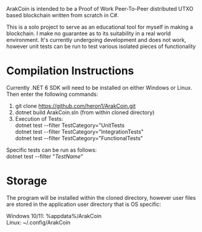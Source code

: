 ﻿ArakCoin is intended to be a Proof of Work Peer-To-Peer distributed UTXO 
based blockchain written from scratch in C#. 

This is a solo project to serve as an educational tool for
myself in making a blockchain. I make no guarantee as to its suitability in a real
world environment. It's currently undergoing development
and does not work, however unit tests can be run to 
test various isolated pieces of functionality

 # Compilation Instructions
Currently .NET 6 SDK will need to be installed on either
Windows or Linux. Then enter the following commands:  
1) git clone https://github.com/heron1/ArakCoin.git  
2) dotnet build ArakCoin.sln (from within cloned directory)  
3) Execution of Tests:  
   dotnet test --filter TestCategory="UnitTests  
   dotnet test --filter TestCategory="IntegrationTests"  
   dotnet test --filter TestCategory="FunctionalTests"
  
Specific tests can be run as follows:  
dotnet test --filter "*TestName*"

 # Storage
The program will be installed within the cloned directory,
however user files are stored in the application user
directory that is OS specific:  

Windows 10/11: %appdata%/ArakCoin  
Linux: ~/.config/ArakCoin


